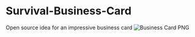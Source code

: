 # Survival-Business-Card
Open source idea for an impressive business card
![Business Card PNG](https://user-images.githubusercontent.com/37051908/135610552-406d93d9-649c-4ac7-b63b-41d19a453fcc.png)
